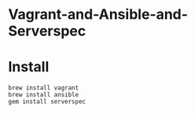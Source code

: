# Vagrant-and-Ansible-and-Serverspec

# Install
    brew install vagrant
    brew install ansible
    gem install serverspec
